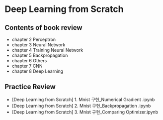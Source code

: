 # Deep Learning from Scratch

## Contents of book review
* chapter 2 Perceptron
* chapter 3 Neural Network
* chapter 4 Training Neural Network
* chapter 5 Backpropagation
* chapter 6 Others
* chapter 7 CNN
* chapter 8 Deep Learning

## Practice Review 
* [Deep Learning from Scratch] 1. Mnist 구현_Numerical Gradient .ipynb
* [Deep Learning from Scratch] 2. Mnist 구현_Backpropagation .ipynb
* [Deep Learning from Scratch] 3.  Mnist 구현_Comparing Optimizer.ipynb
